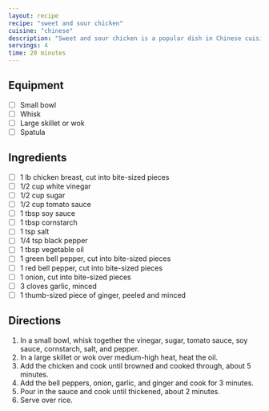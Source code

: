 ```yaml
---
layout: recipe
recipe: "sweet and sour chicken"
cuisine: "chinese"
description: "Sweet and sour chicken is a popular dish in Chinese cuisine that is made by cooking chicken in a sweet and sour sauce. The sauce is typically made with vinegar, sugar, and tomato sauce, and often includes ginger, garlic, and onion."
servings: 4
time: 20 minutes
---
```


## Equipment
- [ ] Small bowl
- [ ] Whisk
- [ ] Large skillet or wok
- [ ] Spatula

## Ingredients
- [ ] 1 lb chicken breast, cut into bite-sized pieces
- [ ] 1/2 cup white vinegar
- [ ] 1/2 cup sugar
- [ ] 1/2 cup tomato sauce
- [ ] 1 tbsp soy sauce
- [ ] 1 tbsp cornstarch
- [ ] 1 tsp salt
- [ ] 1/4 tsp black pepper
- [ ] 1 tbsp vegetable oil
- [ ] 1 green bell pepper, cut into bite-sized pieces
- [ ] 1 red bell pepper, cut into bite-sized pieces
- [ ] 1 onion, cut into bite-sized pieces
- [ ] 3 cloves garlic, minced
- [ ] 1 thumb-sized piece of ginger, peeled and minced

## Directions
1. In a small bowl, whisk together the vinegar, sugar, tomato sauce, soy sauce, cornstarch, salt, and pepper.
2. In a large skillet or wok over medium-high heat, heat the oil.
3. Add the chicken and cook until browned and cooked through, about 5 minutes.
4. Add the bell peppers, onion, garlic, and ginger and cook for 3 minutes.
5. Pour in the sauce and cook until thickened, about 2 minutes.
6. Serve over rice.

